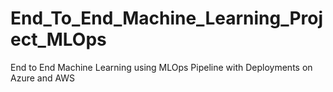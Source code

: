 # End_To_End_Machine_Learning_Project_MLOps
End to End Machine Learning using MLOps Pipeline with Deployments on Azure and AWS 
